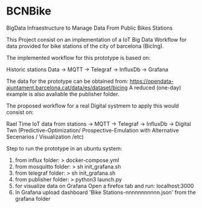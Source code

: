 # BCNBike
BigData Infraestructure to Manage Data From Public Bikes Stations

This Project consist on an implementation of a IoT Big Data Workflow for data provided for bike stations of the city of barcelona (BicIng). 

The implemented workflow for this prototype is based on:

Historic stations Data -> MQTT -> Telegraf -> InfluxDb -> Grafana
 
The data for the prototype can be obtained from: https://opendata-ajuntament.barcelona.cat/data/es/dataset/bicing
A reduced (one-day) example is also avaliable the publisher folder.

The proposed workflow for a real Digital systmem to apply this would consist on:

Rael Time IoT data from stations -> MQTT -> Telegraf -> InfluxDb -> Digital Twn (Predictive-Optimization/ Prospective-Emulation with Alternative Secenarios / Visualization /etc)

Step to run the prototype in an ubuntu system:
 1. from influx folder: > docker-compose.yml
 2. from mosquitto folder: > sh init_grafana.sh
 3. from telegraf folder: > sh init_grafana.sh
 4. from publisher folder: > python3 launch.py
 5. for visualize data on Grafana Open a firefox tab and run: localhost:3000
 6. In Grafana upload dashboard 'Bike Stations-nnnnnnnnnnn.json' from the grafana folder 
